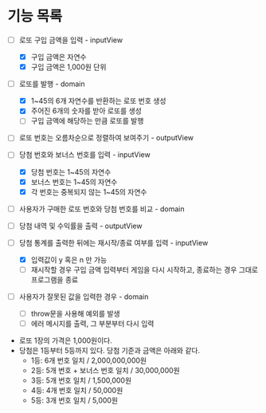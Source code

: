 # 기능 목록

- [ ] 로또 구입 금액을 입력 - inputView
  - [x] 구입 금액은 자연수
  - [x] 구입 금액은 1,000원 단위
- [ ] 로또를 발행 - domain
  - [x] 1~45의 6개 자연수를 반환하는 로또 번호 생성
  - [x] 주어진 6개의 숫자를 받아 로또를 생성
  - [ ] 구입 금액에 해당하는 만큼 로또를 발행
- [ ] 로또 번호는 오름차순으로 정렬하여 보여주기 - outputView
- [ ] 당첨 번호와 보너스 번호를 입력 - inputView
  - [x] 당첨 번호는 1~45의 자연수
  - [x] 보너스 번호는 1~45의 자연수
  - [x] 각 번호는 중복되지 않는 1~45의 자연수
- [ ] 사용자가 구매한 로또 번호와 당첨 번호를 비교 - domain
- [ ] 당첨 내역 및 수익률을 출력 - outputView
- [ ] 당첨 통계를 출력한 뒤에는 재시작/종료 여부를 입력 - inputView
  - [x] 입력값이 y 혹은 n 만 가능
  - [ ] 재시작할 경우 구입 금액 입력부터 게임을 다시 시작하고, 종료하는 경우 그대로 프로그램을 종료
- [ ] 사용자가 잘못된 값을 입력한 경우 - domain

  - [ ] throw문을 사용해 예외를 발생
  - [ ] 에러 메시지를 출력, 그 부분부터 다시 입력

- 로또 1장의 가격은 1,000원이다.
- 당첨은 1등부터 5등까지 있다. 당첨 기준과 금액은 아래와 같다.
  - 1등: 6개 번호 일치 / 2,000,000,000원
  - 2등: 5개 번호 + 보너스 번호 일치 / 30,000,000원
  - 3등: 5개 번호 일치 / 1,500,000원
  - 4등: 4개 번호 일치 / 50,000원
  - 5등: 3개 번호 일치 / 5,000원
